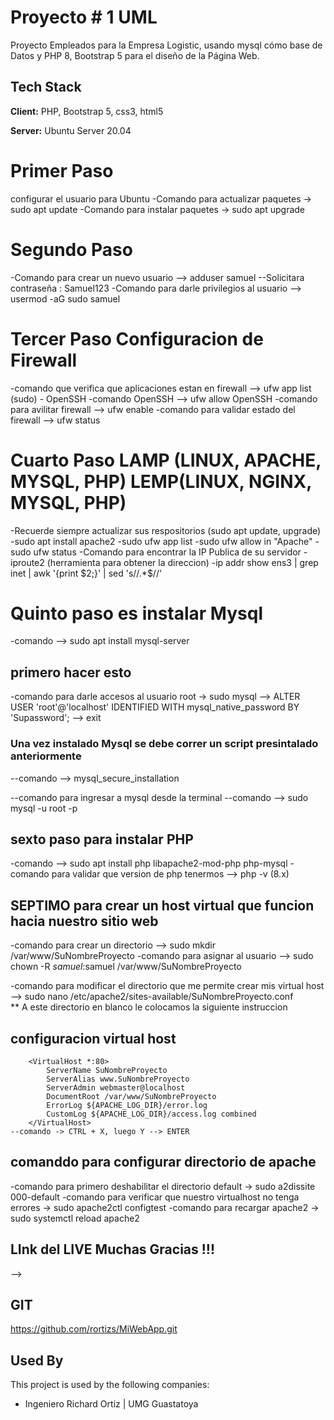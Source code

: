 # Proyecto # 1 UML

Proyecto Empleados para la Empresa Logistic, usando mysql cómo base de Datos y PHP 8, Bootstrap 5 para el diseño de la Página Web.

## Tech Stack

**Client:** PHP, Bootstrap 5, css3, html5

**Server:** Ubuntu Server 20.04 
# Primer Paso 
configurar el usuario para Ubuntu
-Comando para actualizar paquetes -> sudo apt update 
-Comando para instalar paquetes -> sudo apt upgrade

# Segundo Paso
-Comando para crear un nuevo usuario --> adduser samuel 
    --Solicitara contraseña : Samuel123
-Comando para darle privilegios al usuario --> usermod -aG sudo samuel

# Tercer Paso Configuracion de Firewall
-comando que verifica que aplicaciones estan en firewall --> ufw app list (sudo)
    - OpenSSH
-comando OpenSSH --> ufw allow OpenSSH 
-comando para avilitar firewall --> ufw enable
-comando para validar estado del firewall --> ufw status

# Cuarto Paso LAMP (LINUX, APACHE, MYSQL, PHP) LEMP(LINUX, NGINX, MYSQL, PHP)
-Recuerde siempre actualizar sus respositorios (sudo apt update, upgrade)
-sudo apt install apache2
-sudo ufw app list
-sudo ufw allow in "Apache"
-sudo ufw status
-Comando para encontrar la IP Publica de su servidor
    -iproute2 (herramienta para obtener la direccion)
    -ip addr show ens3 | grep inet | awk '{print $2;}' | sed 's/\/.*$//'
# Quinto paso es instalar Mysql
-comando --> sudo apt install mysql-server


## primero hacer esto
-comando para darle accesos al usuario root 
-> sudo mysql
--> ALTER USER 'root'@'localhost' IDENTIFIED WITH mysql_native_password BY 'Supassword';
--> exit


### Una vez instalado Mysql se debe correr un script presintalado anteriormente
--comando --> mysql_secure_installation

--comando para ingresar a mysql desde la terminal 
--comando --> sudo mysql -u root -p

## sexto paso para instalar PHP
-comando --> sudo apt install php libapache2-mod-php php-mysql
-comando para validar que version de php tenermos --> php -v (8.x)


## SEPTIMO para crear un host virtual que funcion hacia nuestro sitio web
-comando para crear un directorio --> sudo mkdir /var/www/SuNombreProyecto
-comando para asignar al usuario --> sudo chown -R $samuel:$samuel /var/www/SuNombreProyecto

-comando para modificar el directorio que me permite crear mis virtual host
    --> sudo nano /etc/apache2/sites-available/SuNombreProyecto.conf    
    ** A este directorio en blanco le colocamos la siguiente instruccion
## configuracion virtual host
        <VirtualHost *:80>
            ServerName SuNombreProyecto
            ServerAlias www.SuNombreProyecto 
            ServerAdmin webmaster@localhost
            DocumentRoot /var/www/SuNombreProyecto
            ErrorLog ${APACHE_LOG_DIR}/error.log
            CustomLog ${APACHE_LOG_DIR}/access.log combined
        </VirtualHost>
    --comando -> CTRL + X, luego Y --> ENTER
## comanddo para configurar directorio de apache

-comando para primero deshabilitar el directorio default 
    -> sudo a2dissite 000-default
-comando para verificar que nuestro virtualhost no tenga errores
    -> sudo apache2ctl configtest
-comando para recargar apache2
    -> sudo systemctl reload apache2

## LInk del LIVE Muchas Gracias !!!

--> 



## GIT

https://github.com/rortizs/MiWebApp.git

## Used By

This project is used by the following companies:

- Ingeniero Richard Ortiz | UMG Guastatoya

